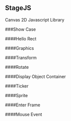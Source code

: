 ## StageJS

Canvas 2D Javascript Library

###Show Case

####Hello Rect

####Graphics

####Transform

####Rotate

####Display Object Container

####Ticker

####Sprite


####Enter Frame

####Mouse Event
